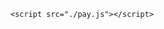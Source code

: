 <!DOCTYPE html>
<html>

<head>
    <title>Autoplay Carousel</title>
    <link rel="stylesheet" href="pay.css">
</head>

<body>
    <div class="carousel">
        <div class="carousel-item">
            <div class="slide-image"
                style="background-image: 
url('https://media.geeksforgeeks.org/img-practice/banner/mern-full-stack-development-classroom-thumbnail.png?v=19625');">
            </div>
        </div>
        <div class="carousel-item">
            <div class="slide-image"
                style="background-image: 
url('https://media.geeksforgeeks.org/img-practice/banner/dsa-to-development-coding-guide-thumbnail.png?v=19625');">
            </div>
        </div>
        <div class="carousel-item">
            <div class="slide-image"
                style="background-image: 
url('https://media.geeksforgeeks.org/img-practice/banner/geeks-classes-live-thumbnail.png?v=19625');">
            </div>
        </div>
        <div class="carousel-item">
            <div class="slide-image"
                style="background-image: 
url('https://media.geeksforgeeks.org/img-practice/banner/gate-crash-course-2024-thumbnail.png?v=19625');">
            </div>
        </div>
    </div>

    <script src="./pay.js"></script>
</body>

</html>
